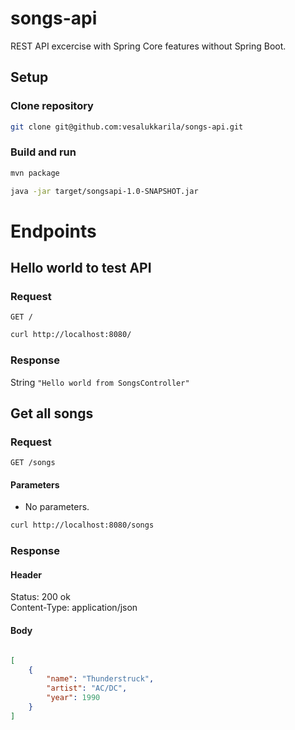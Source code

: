 # songs-api
REST API excercise with Spring Core features without Spring Boot. 

## Setup
### Clone repository
```sh
git clone git@github.com:vesalukkarila/songs-api.git
```


### Build and run
```sh
mvn package
```
```sh
java -jar target/songsapi-1.0-SNAPSHOT.jar
 ```


# Endpoints

## Hello world to test API
### Request
`GET /`
```sh
curl http://localhost:8080/
```

### Response
String
`"Hello world from SongsController"`


## Get all songs
### Request
`GET /songs`  
#### Parameters
- No parameters.
```sh
curl http://localhost:8080/songs
```
### Response
#### Header  
Status: 200 ok  
Content-Type: application/json  
#### Body  

```json

[
    {
        "name": "Thunderstruck",
        "artist": "AC/DC",
        "year": 1990
    }
]

```





